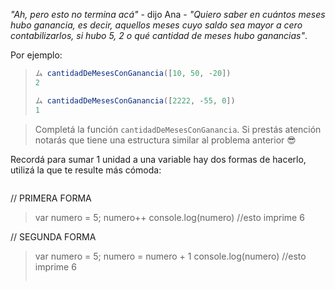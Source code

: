 _"Ah, pero esto no termina acá"_ - dijo Ana - _"Quiero saber en cuántos meses hubo ganancia, es decir, aquellos meses cuyo saldo sea mayor a cero contabilizarlos, si hubo 5, 2 o qué cantidad de meses hubo ganancias"_.

Por ejemplo:

> ```javascript
> ム cantidadDeMesesConGanancia([10, 50, -20])
> 2
>
> ム cantidadDeMesesConGanancia([2222, -55, 0])
> 1
> ```

> Completá la función `cantidadDeMesesConGanancia`. Si prestás atención notarás que tiene una estructura similar al problema anterior :sunglasses:


Recordá para sumar 1 unidad a una variable hay dos formas de hacerlo, utilizá la que te resulte más cómoda:

> ```javascript
// PRIMERA FORMA
> var numero = 5;
> numero++
> console.log(numero) //esto imprime 6
>
// SEGUNDA FORMA
> var numero = 5;
> numero = numero + 1
> console.log(numero) //esto imprime 6
> ```

